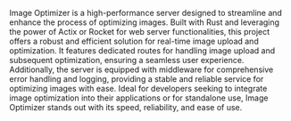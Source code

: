 Image Optimizer is a high-performance server designed to streamline and enhance the process of optimizing images. Built with Rust and leveraging the power of Actix or Rocket for web server functionalities, this project offers a robust and efficient solution for real-time image upload and optimization. It features dedicated routes for handling image upload and subsequent optimization, ensuring a seamless user experience. Additionally, the server is equipped with middleware for comprehensive error handling and logging, providing a stable and reliable service for optimizing images with ease. Ideal for developers seeking to integrate image optimization into their applications or for standalone use, Image Optimizer stands out with its speed, reliability, and ease of use.